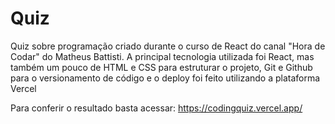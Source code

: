 # Quiz
Quiz sobre programação criado durante o curso de React do canal "Hora de Codar" do Matheus Battisti.
A principal tecnologia utilizada foi React, mas também um pouco de HTML e CSS para estruturar o projeto, Git e Github para o versionamento de código e o deploy foi feito utilizando a plataforma Vercel

Para conferir o resultado basta acessar:
https://codingquiz.vercel.app/
